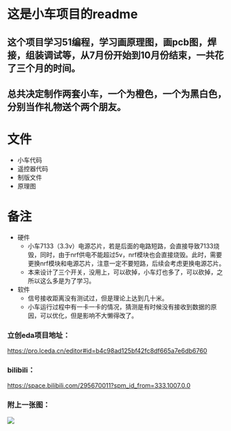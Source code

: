 <!--
 * @Author: devilwzx
 * @Date: 2022-10-08 21:25:33
 * @FilePath: \undefinede:\Code\51\The small car\README.md
 * @Description: 这是小车项目的readme
 * 
-->
# 这是小车项目的readme
## 这个项目学习51编程，学习画原理图，画pcb图，焊接，组装调试等，从7月份开始到10月份结束，一共花了三个月的时间。
## 总共决定制作两套小车，一个为橙色，一个为黑白色，分别当作礼物送个两个朋友。
# 文件
* 小车代码
* 遥控器代码
* 制版文件
* 原理图

# 备注
* 硬件
  * 小车7133（3.3v）电源芯片，若是后面的电路短路，会直接导致7133烧毁，同时，由于nrf供电不能超过5v，nrf模块也会直接烧毁。此时，需要更换nrf模块和电源芯片，注意一定不要短路，后续会考虑更换电源芯片。 
  * 本来设计了三个开关，没用上，可以砍掉，小车灯也多了，可以砍掉，之所以这么多是为了学习。
* 软件
  * 信号接收距离没有测试过，但是理论上达到几十米。
  * 小车运行过程中有一卡一卡的情况，猜测是有时候没有接收到数据的原因，可以优化，但是影响不大懒得改了。

### 立创eda项目地址：
https://pro.lceda.cn/editor#id=b4c98ad125bf42fc8df665a7e6db6760
### bilibili：
https://space.bilibili.com/295670011?spm_id_from=333.1007.0.0
### 附上一张图：
![](car.jpg.png)  